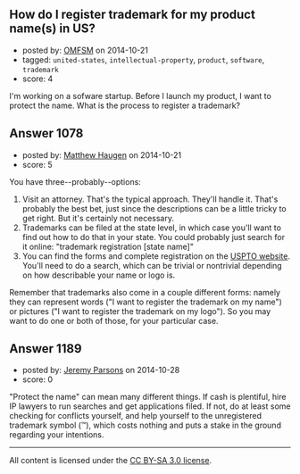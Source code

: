 ## How do I register trademark for my product name(s) in US?

- posted by: [OMFSM](https://stackexchange.com/users/5210285/omfsm) on 2014-10-21
- tagged: `united-states`, `intellectual-property`, `product`, `software`, `trademark`
- score: 4

<p>I'm working on a sofware startup. Before I launch my product, I want to protect the name. What is the process to register a trademark?</p>



## Answer 1078

- posted by: [Matthew Haugen](https://stackexchange.com/users/1325646/matthew-haugen) on 2014-10-21
- score: 5

<p>You have three--probably--options:</p>

<ol>
<li>Visit an attorney. That's the typical approach. They'll handle it. That's probably the best bet, just since the descriptions can be a little tricky to get right. But it's certainly not necessary.</li>
<li>Trademarks can be filed at the state level, in which case you'll want to find out how to do that in your state. You could probably just search for it online: "trademark registration [state name]"</li>
<li>You can find the forms and complete registration on the <a href="http://www.uspto.gov/trademarks/teas/index.jsp">USPTO website</a>. You'll need to do a search, which can be trivial or nontrivial depending on how describable your name or logo is.</li>
</ol>

<p>Remember that trademarks also come in a couple different forms: namely they can represent words ("I want to register the trademark on my name") or pictures ("I want to register the trademark on my logo"). So you may want to do one or both of those, for your particular case.</p>



## Answer 1189

- posted by: [Jeremy Parsons](https://stackexchange.com/users/497810/jeremy-parsons) on 2014-10-28
- score: 0

<p>"Protect the name" can mean many different things. If cash is plentiful, hire IP lawyers to run searches and get applications filed. If not, do at least some checking for conflicts yourself, and help yourself to the unregistered trademark symbol (™), which costs nothing and puts a stake in the ground regarding your intentions.</p>




---

All content is licensed under the [CC BY-SA 3.0 license](https://creativecommons.org/licenses/by-sa/3.0/).

